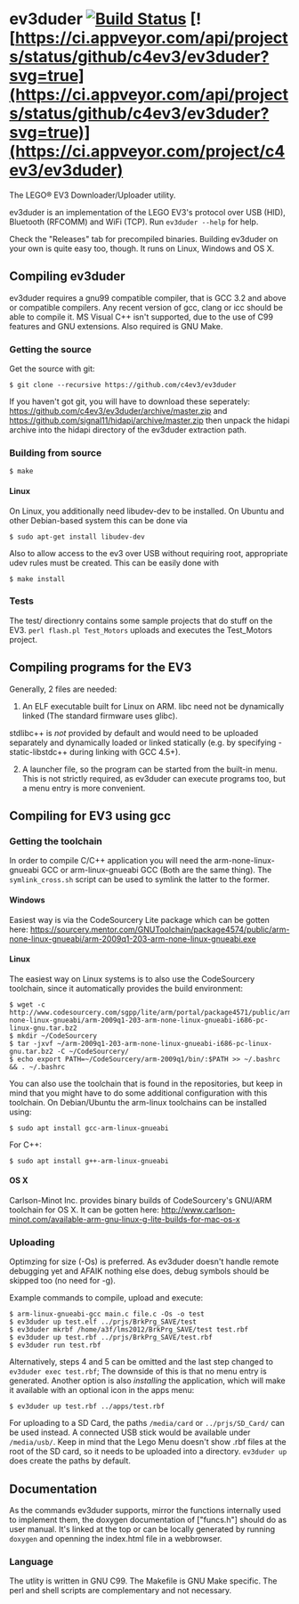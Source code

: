 # ev3duder [![Build Status](https://travis-ci.org/c4ev3/ev3duder.svg?branch=master)](https://travis-ci.org/c4ev3/ev3duder) [![https://ci.appveyor.com/api/projects/status/github/c4ev3/ev3duder?svg=true](https://ci.appveyor.com/api/projects/status/github/c4ev3/ev3duder?svg=true)](https://ci.appveyor.com/project/c4ev3/ev3duder)

The LEGO® EV3 Downloader/Uploader utility.

ev3duder is an implementation of the LEGO EV3's protocol over USB (HID), Bluetooth (RFCOMM) and WiFi (TCP). Run `ev3duder --help` for help.

Check the "Releases" tab for precompiled binaries.
Building ev3duder on your own is quite easy too, though. It runs on Linux, Windows and OS X.
## Compiling ev3duder

ev3duder requires a gnu99 compatible compiler, that is GCC 3.2 and
above or compatible compilers.
Any recent version of gcc, clang or icc should be able to compile it.
MS Visual C++ isn't supported, due to the use of C99 features and GNU extensions.
Also required is GNU Make.

### Getting the source
Get the source with git:

    $ git clone --recursive https://github.com/c4ev3/ev3duder
If you haven't got git, you will have to download these seperately:
	https://github.com/c4ev3/ev3duder/archive/master.zip
and
	https://github.com/signal11/hidapi/archive/master.zip
then unpack the hidapi archive into the hidapi directory of the ev3duder extraction path.

### Building from source
    $ make
#### Linux
On Linux, you additionally need libudev-dev to be installed. On Ubuntu and other Debian-based system this can be done via

    $ sudo apt-get install libudev-dev

Also to allow access to the ev3 over USB without requiring root, appropriate udev rules must be created. This can be easily done with

    $ make install
### Tests
The test/ directionry contains some sample projects that do stuff on
the EV3. `perl flash.pl Test_Motors` uploads and executes
the Test_Motors project.

## Compiling programs for the EV3

Generally, 2 files are needed:
1) An ELF executable built for Linux on ARM. libc need not be
dynamically linked (The standard firmware uses glibc).

stdlibc++ is _not_ provided by default and would need to be
uploaded separately and dynamically loaded or linked statically (e.g. by specifying -static-libstdc++ during linking with GCC 4.5+).

2) A launcher file, so the program can be started from the built-in
menu. This is not strictly required, as ev3duder can execute
programs too, but a menu entry is more convenient.

## Compiling for EV3 using gcc
### Getting the toolchain
In order to compile C/C++ application you will need the arm-none-linux-gnueabi GCC or arm-linux-gnueabi GCC (Both are the same thing).
The `symlink_cross.sh` script can be used to symlink the latter to the former.

#### Windows
Easiest way is via the CodeSourcery Lite package which can be gotten here:
https://sourcery.mentor.com/GNUToolchain/package4574/public/arm-none-linux-gnueabi/arm-2009q1-203-arm-none-linux-gnueabi.exe

#### Linux
The easiest way on Linux systems is to also use the CodeSourcery toolchain, since it automatically provides the build environment:

    $ wget -c http://www.codesourcery.com/sgpp/lite/arm/portal/package4571/public/arm-none-linux-gnueabi/arm-2009q1-203-arm-none-linux-gnueabi-i686-pc-linux-gnu.tar.bz2
    $ mkdir ~/CodeSourcery
    $ tar -jxvf ~/arm-2009q1-203-arm-none-linux-gnueabi-i686-pc-linux-gnu.tar.bz2 -C ~/CodeSourcery/
    $ echo export PATH=~/CodeSourcery/arm-2009q1/bin/:$PATH >> ~/.bashrc && . ~/.bashrc

You can also use the toolchain that is found in the repositories, but keep in mind that you might have to do some additional
configuration with this toolchain.
On Debian/Ubuntu the arm-linux toolchains can be installed using:

    $ sudo apt install gcc-arm-linux-gnueabi

For C++:

    $ sudo apt install g++-arm-linux-gnueabi

#### OS X
Carlson-Minot Inc. provides binary builds of CodeSourcery's GNU/ARM toolchain for OS X. It can be gotten here:
http://www.carlson-minot.com/available-arm-gnu-linux-g-lite-builds-for-mac-os-x

### Uploading

Optimzing for size (-Os) is preferred. As ev3duder doesn't
handle remote debugging yet and AFAIK nothing else does,
debug symbols should be skipped too (no need for -g).

Example commands to compile, upload and execute:

    $ arm-linux-gnueabi-gcc main.c file.c -Os -o test
    $ ev3duder up test.elf ../prjs/BrkPrg_SAVE/test
    $ ev3duder mkrbf /home/a3f/lms2012/BrkPrg_SAVE/test test.rbf
    $ ev3duder up test.rbf ../prjs/BrkPrg_SAVE/test.rbf
    $ ev3duder run test.rbf

Alternatively, steps 4 and 5 can be omitted and the last step changed to
`ev3duder exec test.rbf`; The downside of this is that no menu
entry is generated. Another option is also _installing_ the
application, which will make it available with an optional icon in
the apps menu:

    $ ev3duder up test.rbf ../apps/test.rbf

For uploading to a SD Card, the paths `/media/card` or `../prjs/SD_Card/` can be used instead. A connected USB stick would be available under `/media/usb/`. Keep in mind that the Lego Menu doesn't show .rbf files at the root of the SD card, so it needs to be uploaded into a directory. `ev3duder up` does create the paths by default.

## Documentation
As the commands ev3duder supports, mirror the functions internally used to implement them, the doxygen documentation of ["funcs.h"] should do as user manual. It's linked at the top or can be locally generated by running `doxygen` and openning the index.html file in a webbrowser.

### Language
The utlity is written in GNU C99. The Makefile is GNU Make specific. The perl and shell scripts are complementary and not necessary.

